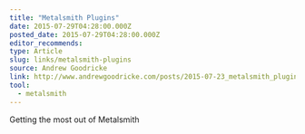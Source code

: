 ```yaml
---
title: "Metalsmith Plugins"
date: 2015-07-29T04:28:00.000Z
posted_date: 2015-07-29T04:28:00.000Z
editor_recommends:
type: Article
slug: links/metalsmith-plugins
source: Andrew Goodricke
link: http://www.andrewgoodricke.com/posts/2015-07-23_metalsmith_plugins.html
tool:
  - metalsmith
---
```

Getting the most out of Metalsmith



